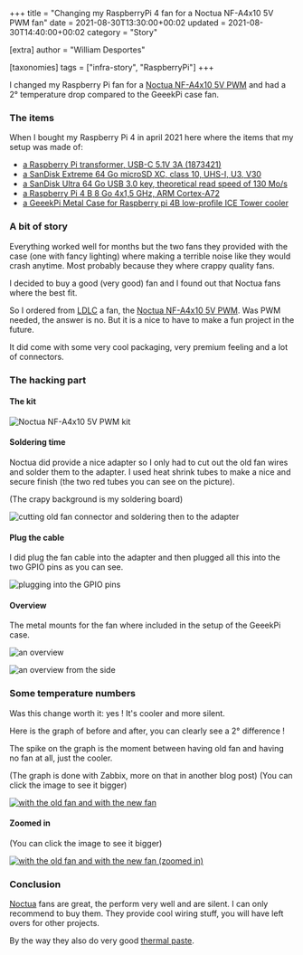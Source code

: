 +++
title = "Changing my RaspberryPi 4 fan for a Noctua NF-A4x10 5V PWM fan"
date = 2021-08-30T13:30:00+00:02
updated = 2021-08-30T14:40:00+00:02
category = "Story"

[extra]
author = "William Desportes"

[taxonomies]
tags = ["infra-story", "RaspberryPi"]
+++

I changed my Raspberry Pi fan for a [Noctua NF-A4x10 5V PWM](https://noctua.at/en/nf-a4x10-5v-pwm) and had a 2° temperature drop compared to the GeeekPi case fan.

<!-- more -->

### The items

When I bought my Raspberry Pi 4 in april 2021 here where the items that my setup was made of:

- [a Raspberry Pi transformer, USB-C 5.1V 3A (1873421)](https://www.amazon.fr/gp/product/B07TZ89BT7)
- [a SanDisk Extreme 64 Go microSD XC, class 10, UHS-I, U3, V30](https://www.amazon.fr/gp/product/B07FCMBLV6)
- [a SanDisk Ultra 64 Go USB 3.0 key, theoretical read speed of 130 Mo/s](https://www.amazon.fr/gp/product/B00DQGBYDC)
- [a Raspberry Pi 4 B 8 Go 4x1,5 GHz, ARM Cortex-A72](https://www.amazon.fr/gp/product/B0899VXM8F/)
- [a GeeekPi Metal Case for Raspberry pi 4B low-profile ICE Tower cooler](https://www.amazon.fr/gp/product/B086JY553B)

### A bit of story

Everything worked well for months but the two fans they provided with the case (one with fancy lighting) where making a terrible noise like they would crash anytime. Most probably because they where crappy quality fans.

I decided to buy a good (very good) fan and I found out that Noctua fans where the best fit.

So I ordered from [LDLC](https://www.ldlc.com/fiche/PB00396294.html) a fan, the [Noctua NF-A4x10 5V PWM](https://noctua.at/en/nf-a4x10-5v-pwm).
Was PWM needed, the answer is no. But it is a nice to have to make a fun project in the future.

It did come with some very cool packaging, very premium feeling and a lot of connectors.

### The hacking part

#### The kit

![Noctua NF-A4x10 5V PWM kit](../Noctua_NF-A4x10_5V_PWM_kit.jpeg "Noctua NF-A4x10 5V PWM kit")

#### Soldering time

Noctua did provide a nice adapter so I only had to cut out the old fan wires and solder them to the adapter.
I used heat shrink tubes to make a nice and secure finish (the two red tubes you can see on the picture).

(The crapy background is my soldering board)

![cutting old fan connector and soldering then to the adapter](../RaspberryPi_4_cutting_and_soldering_for_the_fan.jpeg "cutting old fan connector and soldering then to the adapter")

#### Plug the cable

I did plug the fan cable into the adapter and then plugged all this into the two GPIO pins as you can see.

![plugging into the GPIO pins](../Noctua_NF-A4x10_5V_PWM_kit_in_RaspberryPi_4_GPIO_pins.jpg "plugging into the GPIO pins")

#### Overview

The metal mounts for the fan where included in the setup of the GeeekPi case.

![an overview](../Noctua_NF-A4x10_5V_PWM_kit_in_RaspberryPi_4_overview.jpg "an overview")

![an overview from the side](../Noctua_NF-A4x10_5V_PWM_kit_in_RaspberryPi_4_overview_side.jpg "an overview from the side")

### Some temperature numbers

Was this change worth it: yes !
It's cooler and more silent.

Here is the graph of before and after, you can clearly see a 2° difference !

The spike on the graph is the moment between having old fan and having no fan at all, just the cooler.

(The graph is done with Zabbix, more on that in another blog post)
(You can click the image to see it bigger)

[![with the old fan and with the new fan](../Noctua_NF-A4x10_5V_PWM_in_RaspberryPi_4_temp_Zabbix.jpg "with the old fan and with the new fan")](../Noctua_NF-A4x10_5V_PWM_in_RaspberryPi_4_temp_Zabbix.jpg)

#### Zoomed in

(You can click the image to see it bigger)

[![with the old fan and with the new fan (zoomed in)](../Noctua_NF-A4x10_5V_PWM_in_RaspberryPi_4_temp_Zabbix_zoom.jpg "with the old fan and with the new fan (zoomed in)")](../Noctua_NF-A4x10_5V_PWM_in_RaspberryPi_4_temp_Zabbix_zoom.jpg)

### Conclusion

[Noctua](https://noctua.at/en/products/fan) fans are great, the perform very well and are silent.
I can only recommend to buy them. They provide cool wiring stuff, you will have left overs for other projects.

By the way they also do very good [thermal paste](https://noctua.at/en/products/thermal-grease).
